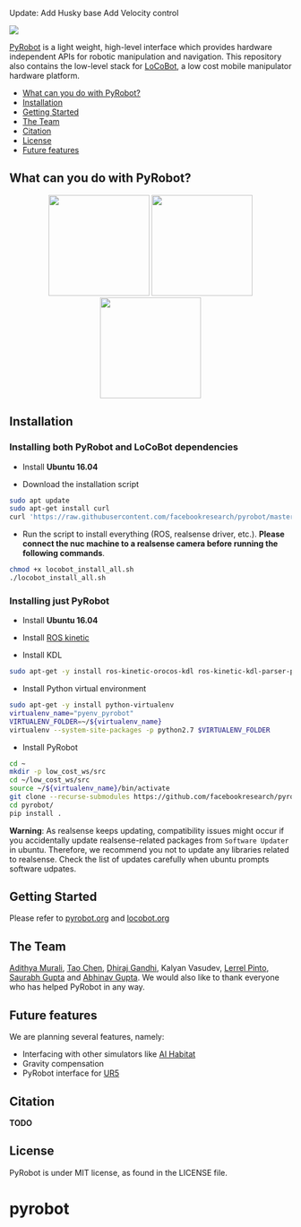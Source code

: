 Update:
Add Husky base
Add Velocity control



<a href="https://www.pyrobot.org/"><img class="doc_vid" src="docs/website/website/static/img/pyrobot.svg"></a>

[PyRobot](https://www.pyrobot.org/) is a light weight, high-level interface which provides hardware independent APIs for robotic manipulation and navigation. This repository also contains the low-level stack for [LoCoBot](http://locobot.org), a low cost mobile manipulator hardware platform.

- [What can you do with PyRobot?](#what-can-you-do-with-pyrobot)
- [Installation](#installation)
- [Getting Started](#getting-started)
- [The Team](#the-team)
- [Citation](#citation)
- [License](#license)
- [Future features](#Future-features)

## What can you do with PyRobot?

<p align="center">
    <img src="https://thumbs.gfycat.com/FickleSpeedyChimneyswift-size_restricted.gif", height="180">
    <img src="https://thumbs.gfycat.com/FinishedWeirdCockerspaniel-size_restricted.gif", height="180">
    <img src="https://thumbs.gfycat.com/WeightyLeadingGrub-size_restricted.gif", height="180">
</p>

## Installation

### Installing both PyRobot and LoCoBot dependencies

* Install **Ubuntu 16.04**

* Download the installation script
```bash
sudo apt update
sudo apt-get install curl
curl 'https://raw.githubusercontent.com/facebookresearch/pyrobot/master/robots/LoCoBot/install/locobot_install_all.sh' > locobot_install_all.sh
```

* Run the script to install everything (ROS, realsense driver, etc.). **Please connect the nuc machine to a realsense camera before running the following commands**.
```bash
chmod +x locobot_install_all.sh 
./locobot_install_all.sh
```

### Installing just PyRobot

* Install **Ubuntu 16.04** 

* Install [ROS kinetic](http://wiki.ros.org/kinetic/Installation/Ubuntu)

* Install KDL

```bash
sudo apt-get -y install ros-kinetic-orocos-kdl ros-kinetic-kdl-parser-py ros-kinetic-python-orocos-kdl ros-kinetic-trac-ik
```

* Install Python virtual environment

```bash
sudo apt-get -y install python-virtualenv
virtualenv_name="pyenv_pyrobot"
VIRTUALENV_FOLDER=~/${virtualenv_name}
virtualenv --system-site-packages -p python2.7 $VIRTUALENV_FOLDER
```

* Install PyRobot 

```bash
cd ~
mkdir -p low_cost_ws/src
cd ~/low_cost_ws/src
source ~/${virtualenv_name}/bin/activate
git clone --recurse-submodules https://github.com/facebookresearch/pyrobot.git
cd pyrobot/
pip install .
```

**Warning**: As realsense keeps updating, compatibility issues might occur if you accidentally update 
realsense-related packages from `Software Updater` in ubuntu. Therefore, we recommend you not to update
any libraries related to realsense. Check the list of updates carefully when ubuntu prompts software udpates.

## Getting Started
Please refer to [pyrobot.org](https://pyrobot.org/) and [locobot.org](http://locobot.org)

## The Team

[Adithya Murali](http://adithyamurali.com/), [Tao Chen](https://taochenshh.github.io), [Dhiraj Gandhi](http://www.cs.cmu.edu/~dgandhi/), Kalyan Vasudev, [Lerrel Pinto](http://www.cs.cmu.edu/~lerrelp/), [Saurabh Gupta](http://saurabhg.web.illinois.edu) and [Abhinav Gupta](http://www.cs.cmu.edu/~abhinavg/). We would also like to thank everyone who has helped PyRobot in any way.

## Future features

We are planning several features, namely:
* Interfacing with other simulators like [AI Habitat](https://aihabitat.org)
* Gravity compensation
* PyRobot interface for [UR5](https://www.universal-robots.com)

## Citation

**TODO**

## License
PyRobot is under MIT license, as found in the LICENSE file.
# pyrobot
